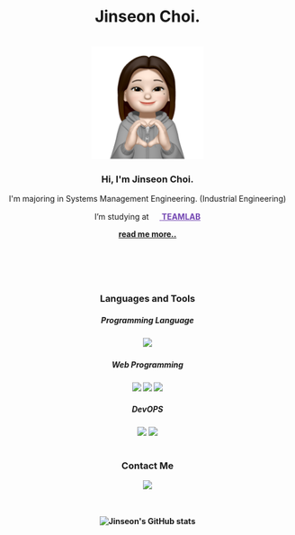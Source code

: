 <header>
  <div align='center'>
    <h1>Jinseon Choi.</h1>
    </br><img src="image_me.png" width="200px">
    <h3>Hi, I'm <strong>Jinseon Choi.</strong></h3>
    <p>I'm majoring in Systems Management Engineering. (Industrial Engineering)</p>
    <p>I’m studying at <a href="https://github.com/TeamLab" style="color:#7346B2">
      <img src="https://avatars.githubusercontent.com/u/8847097?s=200&v=4" width="15px;" height="15px;"/>
      <strong>TEAMLAB</strong></a></p>
    <strong><a href="https://heavenly-nylon-4ca.notion.site/About-me-Realsunchoi-30983455a1e94a5f8cd2c7046feea6c3">read me more..</a>
  </div>
</header>
  
<body>
  <div align='center'>
    <br>
    <h3>Languages and Tools</h3>
      <h5>Programming Language</h5>
        <img src="https://img.shields.io/badge/Python-000000?style=round-square&logo=Python&logoColor=blue"/>
      <h5>Web Programming</h5>
        <img src="https://img.shields.io/badge/Vue.js-000000?style=round-square&logo=Vue.js&logoColor=bluegreen"/>
        <img src="https://img.shields.io/badge/Node.js-000000?style=round-square&logo=Node.js&logoColor=bluegreen"/>
        <img src="https://img.shields.io/badge/MySQL-000000?style=round-square&logo=MySQL&logoColor=4479A1">
      <h5>DevOPS</h5>
        <img src="https://img.shields.io/badge/GitHub-000000?style=round-square&logo=GitHub&logoColor=bluegreen"/>
        <img src="https://img.shields.io/badge/Visual Studio Code-000000?style=round-square&logo=Visual Studio Code&logoColor=007ACC"/>
    <br>
    <br>
    <h3>Contact Me</h3>
    <p>
      <a href="mailto:sttaurt@gmail.com"><img src="https://img.shields.io/badge/Gmail-000000?style=round-square&logo=gmail&logoColor=EA4335"/></a>
    </p>
    <br>

  ![Jinseon's GitHub stats](https://github-readme-stats.vercel.app/api?username=oooihmm&show_icons=true&theme=radical)

  </div>
</body>
